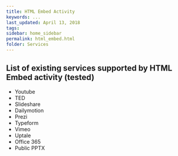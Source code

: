 ```yaml
---
title: HTML Embed Activity
keywords: ...
last_updated: April 13, 2018
tags:
sidebar: home_sidebar
permalink: html_embed.html
folder: Services
---
```


## List of existing services supported by HTML Embed activity (tested)

* Youtube
* TED
* Slideshare
* Dailymotion
* Prezi
* Typeform
* Vimeo
* Uptale
* Office 365
* Public PPTX
